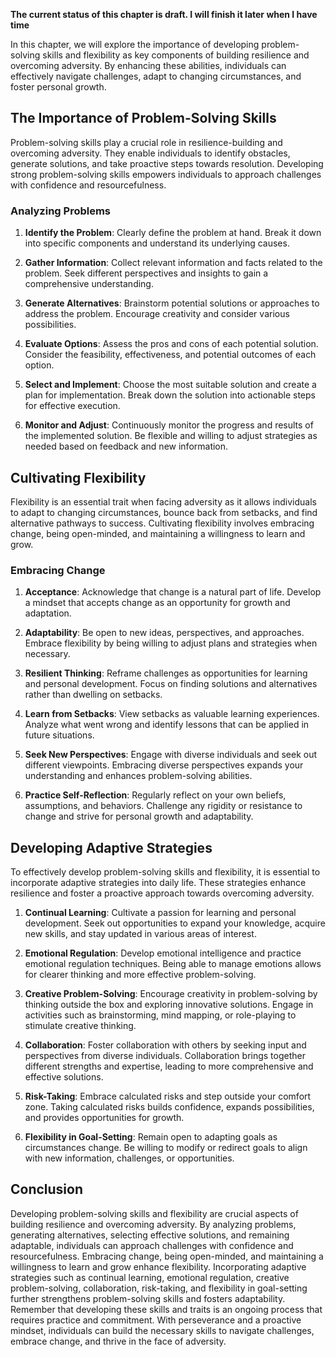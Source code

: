 **The current status of this chapter is draft. I will finish it later when I have time**

In this chapter, we will explore the importance of developing problem-solving skills and flexibility as key components of building resilience and overcoming adversity. By enhancing these abilities, individuals can effectively navigate challenges, adapt to changing circumstances, and foster personal growth.

The Importance of Problem-Solving Skills
----------------------------------------

Problem-solving skills play a crucial role in resilience-building and overcoming adversity. They enable individuals to identify obstacles, generate solutions, and take proactive steps towards resolution. Developing strong problem-solving skills empowers individuals to approach challenges with confidence and resourcefulness.

### Analyzing Problems

1. **Identify the Problem**: Clearly define the problem at hand. Break it down into specific components and understand its underlying causes.

2. **Gather Information**: Collect relevant information and facts related to the problem. Seek different perspectives and insights to gain a comprehensive understanding.

3. **Generate Alternatives**: Brainstorm potential solutions or approaches to address the problem. Encourage creativity and consider various possibilities.

4. **Evaluate Options**: Assess the pros and cons of each potential solution. Consider the feasibility, effectiveness, and potential outcomes of each option.

5. **Select and Implement**: Choose the most suitable solution and create a plan for implementation. Break down the solution into actionable steps for effective execution.

6. **Monitor and Adjust**: Continuously monitor the progress and results of the implemented solution. Be flexible and willing to adjust strategies as needed based on feedback and new information.

Cultivating Flexibility
-----------------------

Flexibility is an essential trait when facing adversity as it allows individuals to adapt to changing circumstances, bounce back from setbacks, and find alternative pathways to success. Cultivating flexibility involves embracing change, being open-minded, and maintaining a willingness to learn and grow.

### Embracing Change

1. **Acceptance**: Acknowledge that change is a natural part of life. Develop a mindset that accepts change as an opportunity for growth and adaptation.

2. **Adaptability**: Be open to new ideas, perspectives, and approaches. Embrace flexibility by being willing to adjust plans and strategies when necessary.

3. **Resilient Thinking**: Reframe challenges as opportunities for learning and personal development. Focus on finding solutions and alternatives rather than dwelling on setbacks.

4. **Learn from Setbacks**: View setbacks as valuable learning experiences. Analyze what went wrong and identify lessons that can be applied in future situations.

5. **Seek New Perspectives**: Engage with diverse individuals and seek out different viewpoints. Embracing diverse perspectives expands your understanding and enhances problem-solving abilities.

6. **Practice Self-Reflection**: Regularly reflect on your own beliefs, assumptions, and behaviors. Challenge any rigidity or resistance to change and strive for personal growth and adaptability.

Developing Adaptive Strategies
------------------------------

To effectively develop problem-solving skills and flexibility, it is essential to incorporate adaptive strategies into daily life. These strategies enhance resilience and foster a proactive approach towards overcoming adversity.

1. **Continual Learning**: Cultivate a passion for learning and personal development. Seek out opportunities to expand your knowledge, acquire new skills, and stay updated in various areas of interest.

2. **Emotional Regulation**: Develop emotional intelligence and practice emotional regulation techniques. Being able to manage emotions allows for clearer thinking and more effective problem-solving.

3. **Creative Problem-Solving**: Encourage creativity in problem-solving by thinking outside the box and exploring innovative solutions. Engage in activities such as brainstorming, mind mapping, or role-playing to stimulate creative thinking.

4. **Collaboration**: Foster collaboration with others by seeking input and perspectives from diverse individuals. Collaboration brings together different strengths and expertise, leading to more comprehensive and effective solutions.

5. **Risk-Taking**: Embrace calculated risks and step outside your comfort zone. Taking calculated risks builds confidence, expands possibilities, and provides opportunities for growth.

6. **Flexibility in Goal-Setting**: Remain open to adapting goals as circumstances change. Be willing to modify or redirect goals to align with new information, challenges, or opportunities.

Conclusion
----------

Developing problem-solving skills and flexibility are crucial aspects of building resilience and overcoming adversity. By analyzing problems, generating alternatives, selecting effective solutions, and remaining adaptable, individuals can approach challenges with confidence and resourcefulness. Embracing change, being open-minded, and maintaining a willingness to learn and grow enhance flexibility. Incorporating adaptive strategies such as continual learning, emotional regulation, creative problem-solving, collaboration, risk-taking, and flexibility in goal-setting further strengthens problem-solving skills and fosters adaptability. Remember that developing these skills and traits is an ongoing process that requires practice and commitment. With perseverance and a proactive mindset, individuals can build the necessary skills to navigate challenges, embrace change, and thrive in the face of adversity.

